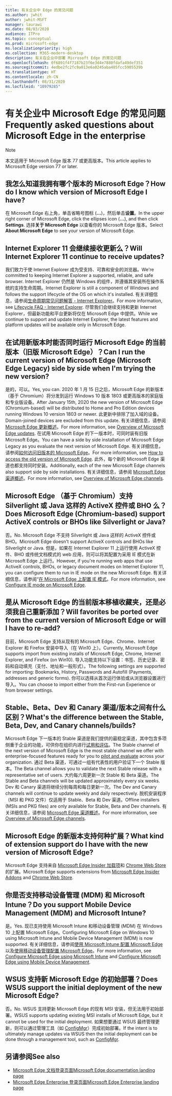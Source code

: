 ```yaml
---
title: 有关企业中 Edge 的常见问题
ms.author: jwhit
author: jwhit-MSFT
manager: laurawi
ms.date: 08/03/2020
audience: ITPro
ms.topic: conceptual
ms.prod: microsoft-edge
ms.localizationpriority: high
ms.collection: M365-modern-desktop
description: 有关在企业中部署 Microsoft Edge 的常见问题
ms.openlocfilehash: 0f6891f4f7187b23f6e3d4e7880fdafa49def351
ms.sourcegitcommit: 4edbe2fc2fc9a013e6a0245aba485fcc5905539b
ms.translationtype: HT
ms.contentlocale: zh-CN
ms.lasthandoff: 08/31/2020
ms.locfileid: "10979285"
---
```

# <span data-ttu-id="a6d9e-103">有关企业中 Microsoft Edge 的常见问题</span><span class="sxs-lookup"><span data-stu-id="a6d9e-103">Frequently asked questions about Microsoft Edge in the enterprise</span></span>

> [!NOTE]
> <span data-ttu-id="a6d9e-104">本文适用于 Microsoft Edge 版本 77 或更高版本。</span><span class="sxs-lookup"><span data-stu-id="a6d9e-104">This article applies to Microsoft Edge version 77 or later.</span></span>

## <span data-ttu-id="a6d9e-105">我怎么知道我拥有哪个版本的 Microsoft Edge？</span><span class="sxs-lookup"><span data-stu-id="a6d9e-105">How do I know which version of Microsoft Edge I have?</span></span>

<span data-ttu-id="a6d9e-106">在 Microsoft Edge 右上角，单击省略号图标 (**…**)，然后单击**设置**。</span><span class="sxs-lookup"><span data-stu-id="a6d9e-106">In the upper right corner of Microsoft Edge, click the ellipses icon (**...**), and then click **Settings**.</span></span> <span data-ttu-id="a6d9e-107">选择**关于 Microsoft Edge** 以查看你的 Microsoft Edge 版本。</span><span class="sxs-lookup"><span data-stu-id="a6d9e-107">Select **About Microsoft Edge** to see your version of Microsoft Edge.</span></span>

## <span data-ttu-id="a6d9e-108">Internet Explorer 11 会继续接收更新么？</span><span class="sxs-lookup"><span data-stu-id="a6d9e-108">Will Internet Explorer 11 continue to receive updates?</span></span>

<span data-ttu-id="a6d9e-109">我们致力于使 Internet Explorer 成为受支持、可靠和安全的浏览器。</span><span class="sxs-lookup"><span data-stu-id="a6d9e-109">We're committed to keeping Internet Explorer a supported, reliable, and safe browser.</span></span> <span data-ttu-id="a6d9e-110">Internet Explorer 仍然是 Windows 的组件，并遵循其安装所在操作系统的支持生命周期。</span><span class="sxs-lookup"><span data-stu-id="a6d9e-110">Internet Explorer is still a component of Windows and follows the support lifecycle of the OS on which it's installed.</span></span> <span data-ttu-id="a6d9e-111">有关详细信息，请参阅[生命周期常见问题解答 - Internet Explorer](https://support.microsoft.com/help/17454/)。</span><span class="sxs-lookup"><span data-stu-id="a6d9e-111">For more information, see [Lifecycle FAQ - Internet Explorer](https://support.microsoft.com/help/17454/).</span></span> <span data-ttu-id="a6d9e-112">尽管我们会继续支持和更新 Internet Explorer，但最新功能和平台更新将仅在 Microsoft Edge 中提供。</span><span class="sxs-lookup"><span data-stu-id="a6d9e-112">While we continue to support and update Internet Explorer, the latest features and platform updates will be available only in Microsoft Edge.</span></span>

## <span data-ttu-id="a6d9e-113">在试用新版本时能否同时运行 Microsoft Edge 的当前版本（旧版 Microsoft Edge）？</span><span class="sxs-lookup"><span data-stu-id="a6d9e-113">Can I run the current version of Microsoft Edge (Microsoft Edge Legacy) side by side when I'm trying the new version?</span></span>

<span data-ttu-id="a6d9e-114">是的，可以。</span><span class="sxs-lookup"><span data-stu-id="a6d9e-114">Yes, you can.</span></span> <span data-ttu-id="a6d9e-115">2020 年 1 月 15 日之后，Microsoft Edge 的新版本（基于 Chromium）将分发到运行 Windows 10 版本 1803 或更高版本的家庭版和专业版设备。</span><span class="sxs-lookup"><span data-stu-id="a6d9e-115">After January 15th, 2020 the new version of Microsoft Edge (Chromium-based) will be distributed to Home and Pro Edition devices running Windows 10 version 1803 or newer.</span></span> <span data-ttu-id="a6d9e-116">此更新中排除了加入域的设备。</span><span class="sxs-lookup"><span data-stu-id="a6d9e-116">Domain-joined devices are excluded from this update.</span></span> <span data-ttu-id="a6d9e-117">有关详细信息，请参阅 [Microsoft Edge 更新概述](https://docs.microsoft.com/deployedge/microsoft-edge-blocker-toolkit#overview)。</span><span class="sxs-lookup"><span data-stu-id="a6d9e-117">For more information, see [Overview of Microsoft Edge updates](https://docs.microsoft.com/deployedge/microsoft-edge-blocker-toolkit#overview).</span></span> <span data-ttu-id="a6d9e-118">在试用 Microsoft Edge 的下一版本时，可同时装有旧版 Microsoft Edge。</span><span class="sxs-lookup"><span data-stu-id="a6d9e-118">You can have a side by side installation of Microsoft Edge Legacy as you evaluate the next version of Microsoft Edge.</span></span> <span data-ttu-id="a6d9e-119">有关详细信息，请参阅[如何访问旧版本的 Microsoft Edge](https://docs.microsoft.com/deployedge/microsoft-edge-sysupdate-access-old-edge)。</span><span class="sxs-lookup"><span data-stu-id="a6d9e-119">For more information, see [How to access the old version of Microsoft Edge](https://docs.microsoft.com/deployedge/microsoft-edge-sysupdate-access-old-edge).</span></span> <span data-ttu-id="a6d9e-120">此外，每个新的 Microsoft Edge 渠道也都支持同时安装。</span><span class="sxs-lookup"><span data-stu-id="a6d9e-120">Additionally, each of the new Microsoft Edge channels also support side by side installations.</span></span> <span data-ttu-id="a6d9e-121">有关详细信息，请参阅 [Microsoft Edge 渠道概述](https://docs.microsoft.com/deployedge/microsoft-edge-channels)。</span><span class="sxs-lookup"><span data-stu-id="a6d9e-121">For more information, see [Overview of Microsoft Edge channels](https://docs.microsoft.com/deployedge/microsoft-edge-channels).</span></span>

## <span data-ttu-id="a6d9e-122">Microsoft Edge （基于 Chromium）支持 Silverlight 或 Java 这样的 ActiveX 控件或 BHO 么？</span><span class="sxs-lookup"><span data-stu-id="a6d9e-122">Does Microsoft Edge (Chromium-based) support ActiveX controls or BHOs like Silverlight or Java?</span></span>

<span data-ttu-id="a6d9e-123">否。</span><span class="sxs-lookup"><span data-stu-id="a6d9e-123">No.</span></span> <span data-ttu-id="a6d9e-124">Microsoft Edge 不支持 Silverlight 或 Java 这样的 ActiveX 控件或 BHO。</span><span class="sxs-lookup"><span data-stu-id="a6d9e-124">Microsoft Edge doesn't support ActiveX controls and BHOs like Silverlight or Java.</span></span> <span data-ttu-id="a6d9e-125">但是，如果在 Internet Explorer 11 上运行使用 ActiveX 控件、BHO 或传统文档模式的 web 应用，则可以将其配置为采用 IE 模式在新 Microsoft Edge 上运行。</span><span class="sxs-lookup"><span data-stu-id="a6d9e-125">However, if you're running web apps that use ActiveX controls, BHOs, or legacy document modes on Internet Explorer 11, you can configure them to run in IE mode on the new Microsoft Edge.</span></span> <span data-ttu-id="a6d9e-126">有关详细信息，请参阅“[在 Microsoft Edge 上配置 IE 模式](https://docs.microsoft.com/DeployEdge/edge-ie-mode)。</span><span class="sxs-lookup"><span data-stu-id="a6d9e-126">For more information, see [Configure IE mode on Microsoft Edge](https://docs.microsoft.com/DeployEdge/edge-ie-mode).</span></span>

## <span data-ttu-id="a6d9e-127">是从 Microsoft Edge 的当前版本移植收藏夹，还是必须我自己重新添加？</span><span class="sxs-lookup"><span data-stu-id="a6d9e-127">Will favorites be ported over from the current version of Microsoft Edge or will I have to re-add?</span></span>

<span data-ttu-id="a6d9e-128">目前，Microsoft Edge 支持从现有的 Microsoft Edge、Chrome、Internet Explorer 和 Firefox 安装中导入（在 Win10 上）。</span><span class="sxs-lookup"><span data-stu-id="a6d9e-128">Currently, Microsoft Edge supports import from existing installs of Microsoft Edge, Chrome, Internet Explorer, and Firefox (on Win10).</span></span> <span data-ttu-id="a6d9e-129">导入功能支持以下设置：书签、历史记录、密码和自动填充（支付、地址和一般形式）。</span><span class="sxs-lookup"><span data-stu-id="a6d9e-129">The following settings are supported for importing: Bookmarks, History, Passwords and Autofill (Payments, addresses and generic forms).</span></span> <span data-ttu-id="a6d9e-130">你可以选择从首次运行体验或从浏览器设置进行导入。</span><span class="sxs-lookup"><span data-stu-id="a6d9e-130">You can choose to import either from the First-run Experience or from browser settings.</span></span>  

## <span data-ttu-id="a6d9e-131">Stable、Beta、Dev 和 Canary 渠道/版本之间有什么区别？</span><span class="sxs-lookup"><span data-stu-id="a6d9e-131">What's the difference between the Stable, Beta, Dev, and Canary channels/builds?</span></span>

<span data-ttu-id="a6d9e-132">Microsoft Edge 下一版本的 Stable 渠道是我们提供的最稳定渠道，其中包含多项侧重于企业的功能，可供你在组织内进行[试用和评估](https://aka.ms/EdgeEnterprise)。</span><span class="sxs-lookup"><span data-stu-id="a6d9e-132">The Stable channel of the next version of Microsoft Edge is the most stable channel we offer with enterprise-focused features ready for you to [pilot and evaluate](https://aka.ms/EdgeEnterprise) across your organization.</span></span> <span data-ttu-id="a6d9e-133">通过 Beta 渠道，可通过一组有代表性的用户验证下一个 Stable 版本。</span><span class="sxs-lookup"><span data-stu-id="a6d9e-133">The Beta channel allows you to validate the next Stable release with a representative set of users.</span></span> <span data-ttu-id="a6d9e-134">大约每六周更新一次 Stable 和 Beta 渠道。</span><span class="sxs-lookup"><span data-stu-id="a6d9e-134">The Stable and Beta channels will be updated approximately every six weeks.</span></span> <span data-ttu-id="a6d9e-135">Dev 和 Canary 渠道将继续分别每周和每日更新一次。</span><span class="sxs-lookup"><span data-stu-id="a6d9e-135">The Dev and Canary channels will continue to update weekly and daily respectively.</span></span> <span data-ttu-id="a6d9e-136">脱机安装程序（MSI 和 PKG 文件）仅适用于 Stable、Beta 和 Dev 渠道。</span><span class="sxs-lookup"><span data-stu-id="a6d9e-136">Offline installers (MSIs and PKG files) are only available for Stable, Beta and Dev channels.</span></span> <span data-ttu-id="a6d9e-137">有关详细信息，请参阅 [Microsoft Edge 渠道概述](https://docs.microsoft.com/deployedge/microsoft-edge-channels)。</span><span class="sxs-lookup"><span data-stu-id="a6d9e-137">For more information, see [Overview of Microsoft Edge channels](https://docs.microsoft.com/deployedge/microsoft-edge-channels).</span></span>

## <span data-ttu-id="a6d9e-138">Microsoft Edge 的新版本支持何种扩展？</span><span class="sxs-lookup"><span data-stu-id="a6d9e-138">What kind of extension support do I have with the new version of Microsoft Edge?</span></span>

<span data-ttu-id="a6d9e-139">Microsoft Edge 支持来自 [Microsoft Edge Insider 加载项](https://go.microsoft.com/fwlink/?linkid=2081222)和 [Chrome Web Store](https://go.microsoft.com/fwlink/?linkid=2072338) 的扩展。</span><span class="sxs-lookup"><span data-stu-id="a6d9e-139">Microsoft Edge supports extensions from [Microsoft Edge Insider Addons](https://go.microsoft.com/fwlink/?linkid=2081222) and [Chrome Web Store](https://go.microsoft.com/fwlink/?linkid=2072338).</span></span>

## <span data-ttu-id="a6d9e-140">你是否支持移动设备管理 (MDM) 和 Microsoft Intune？</span><span class="sxs-lookup"><span data-stu-id="a6d9e-140">Do you support Mobile Device Management (MDM) and Microsoft Intune?</span></span>

<span data-ttu-id="a6d9e-141">是。</span><span class="sxs-lookup"><span data-stu-id="a6d9e-141">Yes.</span></span> <span data-ttu-id="a6d9e-142">现已支持使用 Microsoft Intune 和移动设备管理 (MDM) 在 Windows 10 上配置 Microsoft Edge。</span><span class="sxs-lookup"><span data-stu-id="a6d9e-142">Configuring Microsoft Edge on Windows 10 using Microsoft Intune and Mobile Device Management (MDM) is now supported.</span></span> <span data-ttu-id="a6d9e-143">有关详细信息，请参阅[使用 Microsoft Intune 配置 Microsoft Edge](configure-edge-with-intune.md) 以及[使用移动设备管理配置 Microsoft Edge](configure-edge-with-mdm.md)。</span><span class="sxs-lookup"><span data-stu-id="a6d9e-143">For more information, see [Configure Microsoft Edge using Microsoft Intune](configure-edge-with-intune.md) and [Configure Microsoft Edge using Mobile Device Management](configure-edge-with-mdm.md).</span></span>

## <span data-ttu-id="a6d9e-144">WSUS 支持新 Microsoft Edge 的初始部署？</span><span class="sxs-lookup"><span data-stu-id="a6d9e-144">Does WSUS support the initial deployment of the new Microsoft Edge?</span></span>

<span data-ttu-id="a6d9e-145">否。</span><span class="sxs-lookup"><span data-stu-id="a6d9e-145">No.</span></span> <span data-ttu-id="a6d9e-146">WSUS 支持更新 Microsoft Edge 的现有 MSI 安装，但无法用于初始部署。</span><span class="sxs-lookup"><span data-stu-id="a6d9e-146">WSUS supports updating existing MSI installs of Microsoft Edge, but it cannot be used for the initial deployment.</span></span> <span data-ttu-id="a6d9e-147">如果想要通过 WSUS 最终管理更新，则可以通过管理工具（如 [ConfigMgr](https://docs.microsoft.com/configmgr/apps/deploy-use/deploy-edge?toc=https://docs.microsoft.com/DeployEdge/toc.json&bc=https://docs.microsoft.com/DeployEdge/breadcrumb/toc.json)）完成初始部署。</span><span class="sxs-lookup"><span data-stu-id="a6d9e-147">If the intent is to ultimately manage updates via WSUS then the initial deployment can be done through a management tool, such as [ConfigMgr](https://docs.microsoft.com/configmgr/apps/deploy-use/deploy-edge?toc=https://docs.microsoft.com/DeployEdge/toc.json&bc=https://docs.microsoft.com/DeployEdge/breadcrumb/toc.json).</span></span>

## <span data-ttu-id="a6d9e-148">另请参阅</span><span class="sxs-lookup"><span data-stu-id="a6d9e-148">See also</span></span>

- [<span data-ttu-id="a6d9e-149">Microsoft Edge 文档登录页面</span><span class="sxs-lookup"><span data-stu-id="a6d9e-149">Microsoft Edge documentation landing page</span></span>](https://docs.microsoft.com/DeployEdge/)
- [<span data-ttu-id="a6d9e-150">Microsoft Edge Enterprise 登录页面</span><span class="sxs-lookup"><span data-stu-id="a6d9e-150">Microsoft Edge Enterprise landing page</span></span>](https://aka.ms/EdgeEnterprise)
